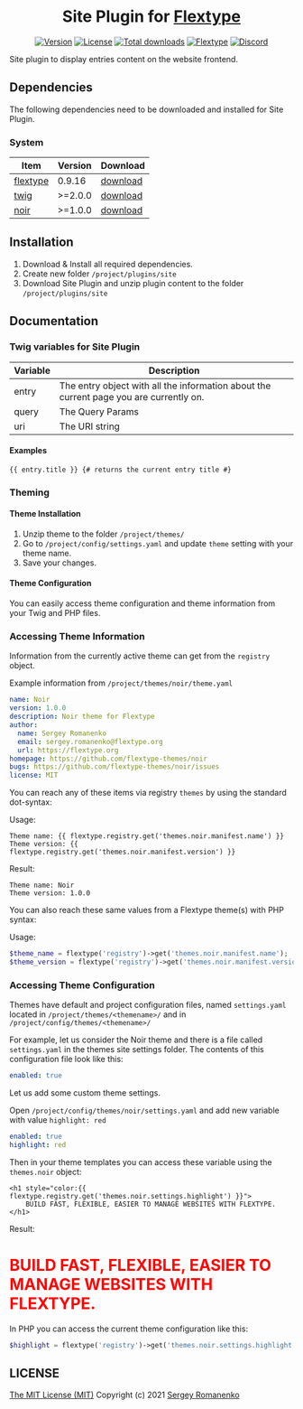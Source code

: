 <h1 align="center">Site Plugin for <a href="https://flextype.org/">Flextype</a></h1>

<p align="center">
<a href="https://github.com/flextype-plugins/site/releases"><img alt="Version" src="https://img.shields.io/github/release/flextype-plugins/site.svg?label=version&color=black"></a> <a href="https://github.com/flextype-plugins/site"><img src="https://img.shields.io/badge/license-MIT-blue.svg?color=black" alt="License"></a> <a href="https://github.com/flextype-plugins/site"><img src="https://img.shields.io/github/downloads/flextype-plugins/site/total.svg?color=black" alt="Total downloads"></a> <a href="https://github.com/flextype/flextype"><img src="https://img.shields.io/badge/Flextype-0.9.16-green.svg" alt="Flextype"></a> <a href=""><img src="https://img.shields.io/discord/423097982498635778.svg?logo=discord&color=black&label=Discord%20Chat" alt="Discord"></a>
</p>

Site plugin to display entries content on the website frontend.

## Dependencies

The following dependencies need to be downloaded and installed for Site Plugin.

### System

| Item | Version | Download |
|---|---|---|
| [flextype](https://github.com/flextype/flextype) | 0.9.16 | [download](https://github.com/flextype/flextype/releases) |
| [twig](https://github.com/flextype-plugins/twig) | >=2.0.0 | [download](https://github.com/flextype-plugins/twig/releases) |
| [noir](https://github.com/flextype-themes/noir) | >=1.0.0 | [download](https://github.com/flextype-themes/noir/releases) |

## Installation

1. Download & Install all required dependencies.
2. Create new folder `/project/plugins/site`
3. Download Site Plugin and unzip plugin content to the folder `/project/plugins/site`

## Documentation

### Twig variables for Site Plugin

| Variable | Description |
|---|---|
| entry | The entry object with all the information about the current page you are currently on. |
| query | The Query Params |
| uri | The URI string |

#### Examples

```twig
{{ entry.title }} {# returns the current entry title #}
```

### Theming

#### Theme Installation

1. Unzip theme to the folder `/project/themes/`
2. Go to `/project/config/settings.yaml` and update `theme` setting with your theme name.
3. Save your changes.

#### Theme Configuration

You can easily access theme configuration and theme information from your Twig and PHP files.

### Accessing Theme Information

Information from the currently active theme can get from the `registry` object.

Example information from `/project/themes/noir/theme.yaml`

```yaml
name: Noir
version: 1.0.0
description: Noir theme for Flextype
author:
  name: Sergey Romanenko
  email: sergey.romanenko@flextype.org
  url: https://flextype.org
homepage: https://github.com/flextype-themes/noir
bugs: https://github.com/flextype-themes/noir/issues
license: MIT
```

You can reach any of these items via registry `themes` by using the standard dot-syntax:

Usage:

```twig
Theme name: {{ flextype.registry.get('themes.noir.manifest.name') }}
Theme version: {{ flextype.registry.get('themes.noir.manifest.version') }}
```

Result:

```twig
Theme name: Noir
Theme version: 1.0.0
```

You can also reach these same values from a Flextype theme(s) with PHP syntax:

Usage:

```php
$theme_name = flextype('registry')->get('themes.noir.manifest.name');
$theme_version = flextype('registry')->get('themes.noir.manifest.version');
```

### Accessing Theme Configuration

Themes have default and project configuration files, named `settings.yaml` located in `/project/themes/<themename>/` and in `/project/config/themes/<themename>/`

For example, let us consider the Noir theme and there is a file called `settings.yaml` in the themes site settings folder. The contents of this configuration file look like this:

```yaml
enabled: true
```

Let us add some custom theme settings.

Open `/project/config/themes/noir/settings.yaml` and add new variable with value `highlight: red`

```yaml
enabled: true
highlight: red
```

Then in your theme templates you can access these variable using the `themes.noir` object:

```twig
<h1 style="color:{{ flextype.registry.get('themes.noir.settings.highlight') }}">
    BUILD FAST, FLEXIBLE, EASIER TO MANAGE WEBSITES WITH FLEXTYPE.
</h1>
```

Result:

<h1 style="color:red">BUILD FAST, FLEXIBLE, EASIER TO MANAGE WEBSITES WITH FLEXTYPE.</h1>


In PHP you can access the current theme configuration like this:

```php
$highlight = flextype('registry')->get('themes.noir.settings.highlight');
```

## LICENSE
[The MIT License (MIT)](https://github.com/flextype-plugins/site/blob/master/LICENSE.txt)
Copyright (c) 2021 [Sergey Romanenko](https://github.com/Awilum)

